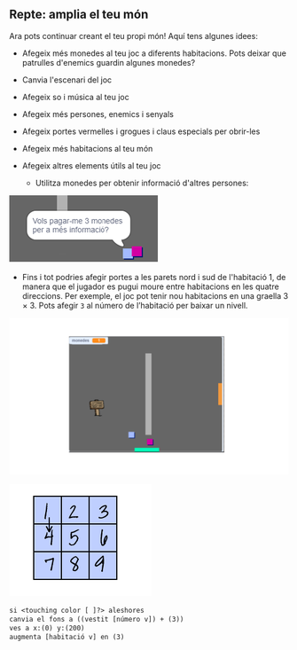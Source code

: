 ## Repte: amplia el teu món

Ara pots continuar creant el teu propi món! Aquí tens algunes idees:

+ Afegeix més monedes al teu joc a diferents habitacions. Pots deixar que patrulles d'enemics guardin algunes monedes?
+ Canvia l'escenari del joc
+ Afegeix so i música al teu joc
+ Afegeix més persones, enemics i senyals
+ Afegeix portes vermelles i grogues i claus especials per obrir-les
+ Afegeix més habitacions al teu món
+ Afegeix altres elements útils al teu joc
    
    + Utilitza monedes per obtenir informació d'altres persones:

![captura de pantalla](images/world-bribe.png)

+ Fins i tot podries afegir portes a les parets nord i sud de l'habitació 1, de manera que el jugador es pugui moure entre habitacions en les quatre direccions. Per exemple, el joc pot tenir nou habitacions en una graella 3 × 3. Pots afegir `3` al número de l’habitació per baixar un nivell.

![captura de pantalla](images/north-south-rooms.png)

![captura de pantalla](images/number-grid.png)

```blocks3
si <touching color [ ]?> aleshores
canvia el fons a ((vestit [número v]) + (3))
ves a x:(0) y:(200)
augmenta [habitació v] en (3)
```